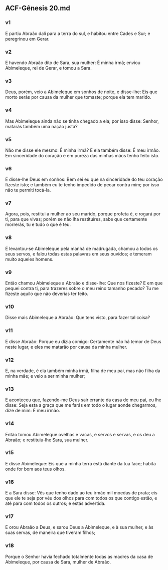 ## ACF-Gênesis 20.md
### v1
 E partiu Abraão dali para a terra do sul, e habitou entre Cades e Sur; e peregrinou em Gerar.
### v2
 E havendo Abraão dito de Sara, sua mulher: É minha irmã; enviou Abimeleque, rei de Gerar, e tomou a Sara.
### v3
 Deus, porém, veio a Abimeleque em sonhos de noite, e disse-lhe: Eis que morto serás por causa da mulher que tomaste; porque ela tem marido.
### v4
 Mas Abimeleque ainda não se tinha chegado a ela; por isso disse: Senhor, matarás também uma nação justa?
### v5
 Não me disse ele mesmo: É minha irmã? E ela também disse: É meu irmão. Em sinceridade do coração e em pureza das minhas mãos tenho feito isto.
### v6
 E disse-lhe Deus em sonhos: Bem sei eu que na sinceridade do teu coração fizeste isto; e também eu te tenho impedido de pecar contra mim; por isso não te permiti tocá-la.
### v7
 Agora, pois, restitui a mulher ao seu marido, porque profeta é, e rogará por ti, para que vivas; porém se não lha restituíres, sabe que certamente morrerás, tu e tudo o que é teu.
### v8
 E levantou-se Abimeleque pela manhã de madrugada, chamou a todos os seus servos, e falou todas estas palavras em seus ouvidos; e temeram muito aqueles homens.
### v9
 Então chamou Abimeleque a Abraão e disse-lhe: Que nos fizeste? E em que pequei contra ti, para trazeres sobre o meu reino tamanho pecado? Tu me fizeste aquilo que não deverias ter feito.
### v10
 Disse mais Abimeleque a Abraão: Que tens visto, para fazer tal coisa?
### v11
 E disse Abraão: Porque eu dizia comigo: Certamente não há temor de Deus neste lugar, e eles me matarão por causa da minha mulher.
### v12
 E, na verdade, é ela também minha irmã, filha de meu pai, mas não filha da minha mãe; e veio a ser minha mulher;
### v13
 E aconteceu que, fazendo-me Deus sair errante da casa de meu pai, eu lhe disse: Seja esta a graça que me farás em todo o lugar aonde chegarmos, dize de mim: É meu irmão.
### v14
 Então tomou Abimeleque ovelhas e vacas, e servos e servas, e os deu a Abraão; e restituiu-lhe Sara, sua mulher.
### v15
 E disse Abimeleque: Eis que a minha terra está diante da tua face; habita onde for bom aos teus olhos.
### v16
 E a Sara disse: Vês que tenho dado ao teu irmão mil moedas de prata; eis que ele te seja por véu dos olhos para com todos os que contigo estão, e até para com todos os outros; e estás advertida.
### v17
 E orou Abraão a Deus, e sarou Deus a Abimeleque, e à sua mulher, e às suas servas, de maneira que tiveram filhos;
### v18
 Porque o Senhor havia fechado totalmente todas as madres da casa de Abimeleque, por causa de Sara, mulher de Abraão.
